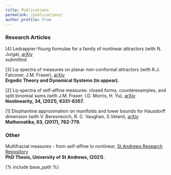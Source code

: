 ```yaml
---
title: Publications
permalink: /publications/
author_profile: true
---
```


### Research Articles
[4] Ledrappier-Young formulae for a family of nonlinear attractors (with N. Jurga), [arXiv](https://arxiv.org/abs/2012.03314)  
*submitted.*

[3] Lq-spectra of measures on planar non-conformal attractors (with K.J. Falconer, J.M. Fraser), [arXiv](https://arxiv.org/abs/2005.09361)  
**Ergodic Theory and Dynamical Systems (to appear).**

[2] Lq-spectra of self-affine measures: closed forms, counterexamples, and split binomial sums (with J.M. Fraser, I.D. Morris, H. Yu), [arXiv](https://arxiv.org/abs/1811.03400)  
**Nonlinearity, 34, (2021), 6331-6357.**

[1] Diophantine approximation on manifolds and lower bounds for Hausdorff dimension (with V. Beresnevich, R. C. Vaughan, S.Velani), [arXiv](https://arxiv.org/abs/1712.03761)  
**Mathematika, 63, (2017), 762-779.**

### Other

Multifractal measures - from self-affine to nonlinear, [St Andrews Research Repository](https://research-repository.st-andrews.ac.uk/handle/10023/23786)  
**PhD Thesis, University of St Andrews, (2021).**

{% include base_path %}


